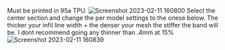 Must be printed in 95a TPU.
![Screenshot 2023-02-11 160800](https://user-images.githubusercontent.com/122894651/218281517-87de6cb6-5cb7-406a-a6e7-e7b458b3c0c9.png)
Select the center section and change the per model settings to the onese below. The thicker your infil line width + the denser your mesh the stiffer the band will be. I dont recommend going any thinner than .4mm at 15%
![Screenshot 2023-02-11 160839](https://user-images.githubusercontent.com/122894651/218281519-f246c82e-9ab9-40a6-90f3-d9909f9db584.png)
